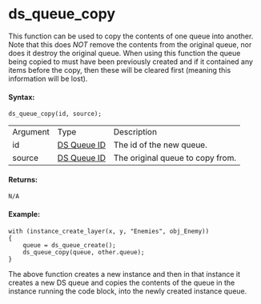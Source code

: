 # ds_queue_copy

This function can be used to copy the contents of one queue into
another. Note that this does *NOT* remove the contents from the original
queue, nor does it destroy the original queue. When using this function
the queue being copied to must have been previously created and if it
contained any items before the copy, then these will be cleared first
(meaning this information will be lost).

#### Syntax:

``` gml
ds_queue_copy(id, source);
```

|          |                                                                                                                |                                  |
|----------|----------------------------------------------------------------------------------------------------------------|----------------------------------|
| Argument | Type                                                                                                           | Description                      |
| id       |  [DS Queue ID](../../../../../GameMaker_Language/GML_Reference/Data_Structures/DS_Queues/ds_queue_create)  | The id of the new queue.         |
| source   |  [DS Queue ID](../../../../../GameMaker_Language/GML_Reference/Data_Structures/DS_Queues/ds_queue_create)  | The original queue to copy from. |

#### Returns:

``` gml
N/A
```

#### Example:

``` gml
with (instance_create_layer(x, y, "Enemies", obj_Enemy))
{
    queue = ds_queue_create();
    ds_queue_copy(queue, other.queue);
}
```

The above function creates a new instance and then in that instance it
creates a new DS queue and copies the contents of the queue in the
instance running the code block, into the newly created instance queue.
